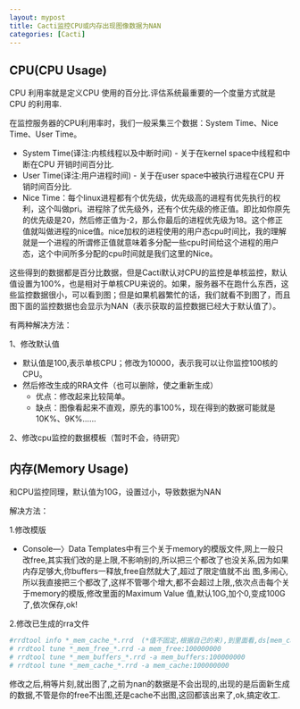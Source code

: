 ```yaml
---
layout: mypost
title: Cacti监控CPU或内存出现图像数据为NAN
categories: [Cacti]
---
```


## CPU(CPU Usage)

CPU 利用率就是定义CPU 使用的百分比.评估系统最重要的一个度量方式就是CPU 的利用率.

在监控服务器的CPU利用率时，我们一般采集三个数据：System Time、Nice Time、User Time。

- System Time(译注:内核线程以及中断时间) - 关于在kernel space中线程和中断在CPU 开销时间百分比.
- User Time(译注:用户进程时间) - 关于在user space中被执行进程在CPU 开销时间百分比.
- Nice Time：每个linux进程都有个优先级，优先级高的进程有优先执行的权利，这个叫做pri。进程除了优先级外，还有个优先级的修正值。即比如你原先的优先级是20，然后修正值为-2，那么你最后的进程优先级为18。这个修正值就叫做进程的nice值。nice加权的进程使用的用户态cpu时间比，我的理解就是一个进程的所谓修正值就意味着多分配一些cpu时间给这个进程的用户态，这个中间所多分配的cpu时间就是我们这里的Nice。

这些得到的数据都是百分比数据，但是Cacti默认对CPU的监控是单核监控，默认值设置为100%，也是相对于单核CPU来说的。如果，服务器不在跑什么东西，这些监控数据很小，可以看到图；但是如果机器繁忙的话，我们就看不到图了，而且图下面的监控数据也会显示为NAN（表示获取的监控数据已经大于默认值了）。

有两种解决方法：

1、修改默认值

- 默认值是100,表示单核CPU；修改为10000，表示我可以让你监控100核的CPU。
- 然后修改生成的RRA文件（也可以删除，使之重新生成）
    - 优点：修改起来比较简单。
    - 缺点：图像看起来不直观，原先的事100%，现在得到的数据可能就是10K%、9K%……

2、修改cpu监控的数据模板（暂时不会，待研究）

## 内存(Memory Usage)

和CPU监控同理，默认值为10G，设置过小，导致数据为NAN

解决方法：

1.修改模版

- Console—〉Data Templates中有三个关于memory的模版文件,网上一般只改free,其实我们改的是上限,不影响别的,所以把三个都改了也没关系,因为如果内存足够大,你buffers一释放,free自然就大了,超过了限定值就不出	图,多闹心,所以我直接把三个都改了,这样不管哪个增大,都不会超过上限,,依次点击每个关于memory的模版,修改里面的Maximum Value 值,默认10G,加个0,变成100G了,依次保存,ok!

2.修改已生成的rra文件

```bash
#rrdtool info *_mem_cache_*.rrd  (*值不固定,根据自己的来),到里面看,ds[mem_cache].max = 1.0000000000e+07 一项都是10G,所以我们要改这里(另外两个也同理)
# rrdtool tune *_mem_free_*.rrd -a mem_free:100000000
# rrdtool tune *_mem_buffers_*.rrd -a mem_buffers:100000000
# rrdtool tune *_mem_cache_*.rrd -a mem_cache:100000000
```

修改之后,稍等片刻,就出图了,之前为nan的数据是不会出现的,出现的是后面新生成的数据,不管是你的free不出图,还是cache不出图,这回都该出来了,ok,搞定收工.
